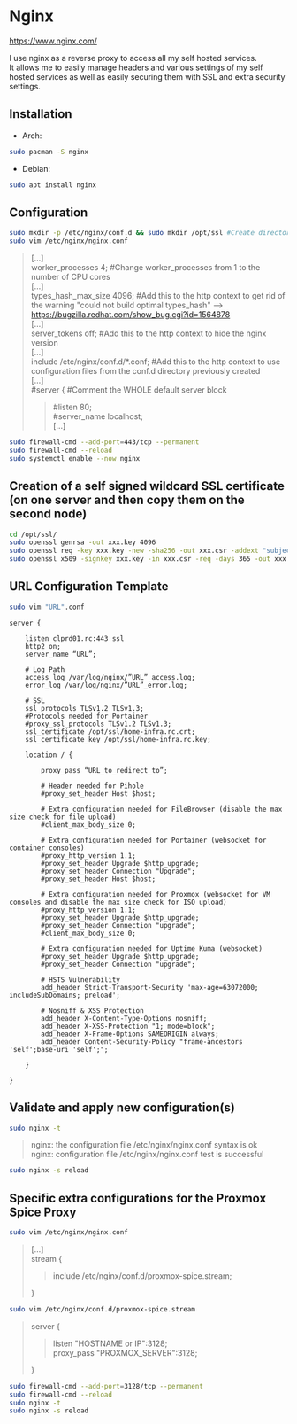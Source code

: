 # Nginx

<https://www.nginx.com/>

I use nginx as a reverse proxy to access all my self hosted services.  
It allows me to easily manage headers and various settings of my self hosted services as well as easily securing them with SSL and extra security settings.

## Installation

- Arch:

```bash
sudo pacman -S nginx
```

- Debian:

```bash
sudo apt install nginx
```

## Configuration

```bash
sudo mkdir -p /etc/nginx/conf.d && sudo mkdir /opt/ssl #Create directories for URL configuration files and ssl related files
sudo vim /etc/nginx/nginx.conf
```

> [...]  
> worker_processes 4; #Change worker_processes from 1 to the number of CPU cores  
> [...]  
> types_hash_max_size 4096; #Add this to the http context to get rid of the warning "could not build optimal types_hash" --> <https://bugzilla.redhat.com/show_bug.cgi?id=1564878>  
> [...]  
> server_tokens off; #Add this to the http context to hide the nginx version  
> [...]  
> include /etc/nginx/conf.d/\*.conf; #Add this to the http context to use configuration files from the conf.d directory previously created  
> [...]  
> #server { #Comment the WHOLE default server block  
> > #listen       80;  
> > #server_name  localhost;  
> > [...]

```bash
sudo firewall-cmd --add-port=443/tcp --permanent
sudo firewall-cmd --reload
sudo systemctl enable --now nginx
```

## Creation of a self signed wildcard SSL certificate (on one server and then copy them on the second node)

```bash
cd /opt/ssl/
sudo openssl genrsa -out xxx.key 4096
sudo openssl req -key xxx.key -new -sha256 -out xxx.csr -addext "subjectAltName = DNS:CN_OF_CERTIFICATE"
sudo openssl x509 -signkey xxx.key -in xxx.csr -req -days 365 -out xxx.crt
```

## URL Configuration Template

```bash
sudo vim "URL".conf
```

```text
server {

    listen clprd01.rc:443 ssl 
    http2 on;
    server_name “URL”;

    # Log Path
    access_log /var/log/nginx/”URL”_access.log;
    error_log /var/log/nginx/”URL”_error.log;

    # SSL
    ssl_protocols TLSv1.2 TLSv1.3;
    #Protocols needed for Portainer
    #proxy_ssl_protocols TLSv1.2 TLSv1.3;
    ssl_certificate /opt/ssl/home-infra.rc.crt;
    ssl_certificate_key /opt/ssl/home-infra.rc.key;

    location / {

        proxy_pass “URL_to_redirect_to”;

        # Header needed for Pihole
        #proxy_set_header Host $host;

        # Extra configuration needed for FileBrowser (disable the max size check for file upload)
        #client_max_body_size 0;

        # Extra configuration needed for Portainer (websocket for container consoles)
        #proxy_http_version 1.1;
        #proxy_set_header Upgrade $http_upgrade;
        #proxy_set_header Connection "Upgrade";
        #proxy_set_header Host $host;

        # Extra configuration needed for Proxmox (websocket for VM consoles and disable the max size check for ISO upload)
        #proxy_http_version 1.1;
        #proxy_set_header Upgrade $http_upgrade;
        #proxy_set_header Connection "upgrade";
        #client_max_body_size 0;

        # Extra configuration needed for Uptime Kuma (websocket)
        #proxy_set_header Upgrade $http_upgrade;
        #proxy_set_header Connection "upgrade";

        # HSTS Vulnerability
        add_header Strict-Transport-Security 'max-age=63072000; includeSubDomains; preload';

        # Nosniff & XSS Protection
        add_header X-Content-Type-Options nosniff;
        add_header X-XSS-Protection "1; mode=block";
        add_header X-Frame-Options SAMEORIGIN always;
        add_header Content-Security-Policy "frame-ancestors 'self';base-uri 'self';";

    }

}
```

## Validate and apply new configuration(s)

```bash
sudo nginx -t
```

> nginx: the configuration file /etc/nginx/nginx.conf syntax is ok  
> nginx: configuration file /etc/nginx/nginx.conf test is successful

```bash
sudo nginx -s reload
```

## Specific extra configurations for the Proxmox Spice Proxy

```bash
sudo vim /etc/nginx/nginx.conf
```

> [...]  
> stream {  
> > include /etc/nginx/conf.d/proxmox-spice.stream;  
>
> }

```bash
sudo vim /etc/nginx/conf.d/proxmox-spice.stream
```

> server {  
> > listen "HOSTNAME or IP":3128;  
> > proxy_pass "PROXMOX_SERVER":3128;  
>  
> }

```bash
sudo firewall-cmd --add-port=3128/tcp --permanent
sudo firewall-cmd --reload
sudo nginx -t
sudo nginx -s reload
```
